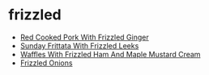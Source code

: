 # frizzled

 * [Red Cooked Pork With Frizzled Ginger](../../index/r/red-cooked-pork-with-frizzled-ginger-107593.json)
 * [Sunday Frittata With Frizzled Leeks](../../index/s/sunday-frittata-with-frizzled-leeks-51186240.json)
 * [Waffles With Frizzled Ham And Maple Mustard Cream](../../index/w/waffles-with-frizzled-ham-and-maple-mustard-cream-107267.json)
 * [Frizzled Onions](../../index/f/frizzled-onions.json)
